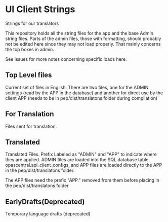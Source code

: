 # UI Client Strings
Strings for our translators

This repository holds all the string files for the app and the base Admin string files.  Parts of the admin files, those with formatting, should probably not be edited here since they may not load properly.  That mainly concerns the top boxes in admin.

See issues for more notes concerning specific loads here.

## Top Level files

Current set of files in English.  There are two files, one for the ADMIN settings (read by the APP in the database) and another for direct use by the client APP (needs to be in pep/dist/translatons folder during compilation)

## For Translation

Files sent for translation.  

## Translated

Translated Files.  Prefix Labeled as "ADMIN" and "APP" to indicate where they are applied.  ADMIN files are loaded into the SQL database table opascentral.api_client_configs, and APP files are loaded directly to the APP in the pep/dist/translatons folder.

The APP files need the prefix "APP." removed from them before placing in the pep/dist/translatons folder

## EarlyDrafts(Deprecated)

Temporary language drafts (deprecated)

